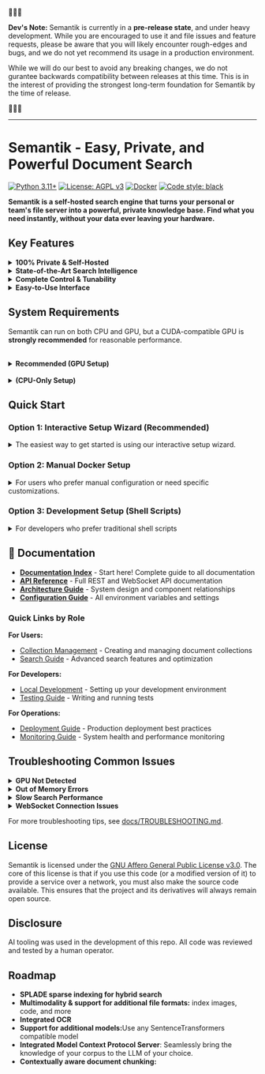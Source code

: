 🚨🚨🚨

**Dev's Note:**  Semantik is currently in a **pre-release state**, and under heavy development. While you are encouraged to use it and file issues and feature requests, please be aware that you will likely encounter rough-edges and bugs, and we do not yet recommend its usage in a production environment. 

While we will do our best to avoid any breaking changes, we do not gurantee backwards compatibility between releases at this time. This is in the interest of providing the strongest long-term foundation for Semantik by the time of release.


🚨🚨🚨

---


# Semantik - Easy, Private, and Powerful Document Search

[![Python 3.11+](https://img.shields.io/badge/python-3.11+-blue.svg)](https://www.python.org/downloads/)
[![License: AGPL v3](https://img.shields.io/badge/License-AGPL%20v3-blue.svg)](https://www.gnu.org/licenses/agpl-3.0)
[![Docker](https://img.shields.io/badge/docker-ready-blue.svg?logo=docker)](https://www.docker.com)
[![Code style: black](https://img.shields.io/badge/code%20style-black-000000.svg)](https://github.com/psf/black)

**Semantik is a self-hosted search engine that turns your personal or team's file server into a powerful, private knowledge base. Find what you need instantly, without your data ever leaving your hardware.**

## Key Features

<details>
<summary><strong> 100% Private & Self-Hosted</strong></summary>
<br>
Your data and models stay on your hardware. Semantik makes zero external API calls. It's the perfect solution for searching sensitive work documents, research papers, or personal files.
</details>

<details>
<summary><strong> State-of-the-Art Search Intelligence</strong></summary>
<br>
Go beyond simple keyword matching. Semantik uses top-performing open-source AI models to understand the <i>meaning</i> of your documents.
<ul>
  <li><b>Semantic Search:</b> Find concepts, not just words.</li>
  <li><b>Cross-Encoder Reranking:</b> A two-stage search process delivers highly accurate and relevant results.</li>
  <li><b>Hybrid Search:</b> Combines the best of vector and keyword search for ultimate precision.</li>
  <li><b>Integrated RAG/Model Contex Protocol Server(Coming Soon):</b> Optionally, give an LLM of your choice the ability to reference and chat about your documents.</li>
</ul>
</details>

<details>
<summary><strong> Complete Control & Tunability</strong></summary>
<br>
Semantik is built for users who want to be in the driver's seat.
<ul>
  <li><b>Model Selection:</b> Choose from a wide range of open-source embedding models.</li>
  <li><b>Resource Management:</b> Tune performance for your specific hardware with quantization (float32, float16, int8) and adaptive batching.</li>
  <li><b>Intelligent GPU Handling:</b> Features automatic model loading/unloading to efficiently manage VRAM.</li>
  <li><b>Headless API:</b> The search engine can be run independently and integrated into your own scripts and pipelines.</li>
</ul>
</details>

<details>
<summary><strong> Easy-to-Use Interface</strong></summary>
<br>
A powerful backend deserves a clean frontend.
<ul>
  <li><b>Intuitive UI:</b> Easily create and manage your search collections.</li>
  <li><b>Real-time Monitoring:</b> Watch your documents get processed with detailed operation tracking.</li>
  <li><b>Document Viewer:</b> Preview your search results directly in the app.</li>
</ul>
</details>



##  System Requirements

Semantik can run on both CPU and GPU, but a CUDA-compatible GPU is **strongly recommended** for reasonable performance.

<br>

<details>
<summary><strong> Recommended (GPU Setup)</strong></summary>
<br>

- **GPU**: NVIDIA GPU with CUDA support & **8GB+ of VRAM** (e.g., RTX 3060 / 4060 or newer).
- **CPU**: Modern quad-core or better.
- **RAM**: 16GB+.
- **Storage**: SSD for model storage with at least 30GB of free space; HDD is fine for documents
- **Software**: Python 3.12, Cuda Toolkit, Docker & Docker Compose

> **Why the GPU?** Creating search embeddings is a highly parallel task. A GPU can be 10-100x faster than a CPU, turning a process that takes hours into one that takes minutes.

> **CUDA Setup Issues?** If you encounter CUDA library errors, see our [Troubleshooting Guide](TROUBLESHOOTING.md#cuda-library-issues-on-linux).

</details>

<br>

<details>
<summary><strong> (CPU-Only Setup)</strong></summary>
<br>

- **CPU**: Modern quad-core or better.
- **RAM**: 16GB+.
- **Storage**: SSD for model storage with at least 30GB of free space; HDD is fine for documents
- **Software**: Python 3.12, Docker & Docker Compose.

> **Performance Note:** A CPU-only setup will be **very slow** for indexing and search. It is suitable for evaluation and small personal document collections only.

</details>

## Quick Start

### Option 1: Interactive Setup Wizard (Recommended)
<details>
<summary>The easiest way to get started is using our interactive setup wizard.</summary>

The setup wizard guides you through the entire configuration process with an intuitive text-based interface.

1. **Clone the repository:**
   ```bash
   git clone https://github.com/jbmiller10/semantik.git
   cd semantik
   ```

2. **Run the wizard:**
   
   **Linux/macOS:**
   ```bash
   make wizard
   ```
   
   **Windows:**
   ```cmd
   python wizard_launcher.py
   ```
   
   The wizard will automatically:
   - Work on Windows, macOS, and Linux
   - Install Poetry if needed
   - Install all required dependencies
   - Launch the interactive setup

3. **Follow the interactive prompts:**
   - Choose between **Quick Setup** (recommended) or **Custom Setup**
   - Select your document directories with the built-in file browser
   - The wizard auto-detects GPU availability and configures accordingly
   - All security keys are generated automatically

4. **That's it!** The wizard will:
   - Check system requirements
   - Configure GPU or CPU mode automatically
   - Set up your document directories
   - Generate secure configurations
   - Start all services
   - Provide a service monitor for ongoing management

> ** Tip:** If you've already configured Semantik, running `make wizard` again will take you directly to the service monitor where you can start, stop, and manage your services.

</details>

### Option 2: Manual Docker Setup 
<details>
<summary>For users who prefer manual configuration or need specific customizations.</summary>

> ** GPU Note:** The default Docker configuration uses GPU acceleration for optimal performance. Ensure you have NVIDIA Docker runtime installed. For CPU-only systems, see the CPU-only option below.

1. **Clone the repository:**
   ```bash
   git clone https://github.com/jbmiller10/semantik.git
   cd semantik
   ```

2. **Set up your environment:**
   ```bash
   cp .env.docker.example .env
   # Edit .env with your configuration
   # At minimum, change JWT_SECRET_KEY and INTERNAL_API_KEY for security
   ```

3. **Start all services:**
   ```bash
   make docker-up
   # Or directly: docker compose up -d
   # Note: Default configuration works for both GPU and CPU. PyTorch will automatically use CPU if no GPU is available.
   ```

4. **Access Semantik:**
   Open your browser to http://localhost:8080

That's it!  Semantik is now running with:
- **WebUI** on port 8080
- **Search API** on port 8001
- **Qdrant** vector database on port 6333

> **Security Note:** In production deployments the WebUI exits during startup unless `INTERNAL_API_KEY` is explicitly set to a strong value. For local development, the key is generated automatically and stored at `data/.internal_api_key` so it remains stable between restarts.

**Additional Docker Options:**
- **Production**: `docker compose -f docker-compose.yml -f docker-compose.prod.yml up -d`
- **CUDA-enabled GPU**: `docker compose -f docker-compose.yml -f docker-compose.cuda.yml up -d`
</details>

### Option 3: Development Setup (Shell Scripts)

<details>
<summary>For developers who prefer traditional shell scripts</summary>

1. **Prerequisites:**
   - Python 3.11+
   - Node.js 18+
   - Running Qdrant instance
   - Poetry for Python dependency management

2. **Setup:**
   ```bash
   poetry install
   make frontend-build
   cp .env.example .env
   # Edit .env with your configuration
   ```

3. **Start all services:**
   ```bash
   ./start_all_services.sh
   ```

4. **Other commands:**
   ```bash
   ./status_services.sh  # Check service status
   ./stop_all_services.sh  # Stop all services
   ./restart_all_services_rebuild.sh  # Rebuild and restart
   ```
</details>




## 📖 Documentation

- **[Documentation Index](docs/DOCUMENTATION_INDEX.md)** - Start here! Complete guide to all documentation
- **[API Reference](docs/API_REFERENCE.md)** - Full REST and WebSocket API documentation
- **[Architecture Guide](docs/ARCH.md)** - System design and component relationships
- **[Configuration Guide](docs/CONFIGURATION.md)** - All environment variables and settings

### Quick Links by Role

**For Users:**
- [Collection Management](docs/COLLECTION_MANAGEMENT.md) - Creating and managing document collections
- [Search Guide](docs/SEARCH_SYSTEM.md) - Advanced search features and optimization

**For Developers:**
- [Local Development](docs/local-development.md) - Setting up your development environment
- [Testing Guide](docs/TESTING.md) - Writing and running tests

**For Operations:**
- [Deployment Guide](docs/DEPLOYMENT.md) - Production deployment best practices
- [Monitoring Guide](docs/HEALTH_MONITORING.md) - System health and performance monitoring

##  Troubleshooting Common Issues

<details>
<summary><strong>GPU Not Detected</strong></summary>
<br>

**Symptoms**: Semantik falls back to CPU mode despite having a GPU

**Solutions**:
1. Check NVIDIA drivers: `nvidia-smi`
2. Verify CUDA installation: `nvcc --version`
3. For Docker: Ensure nvidia-docker2 is installed
4. Check GPU memory: Minimum 4GB VRAM required

```bash
# Test GPU availability
python -c "import torch; print(torch.cuda.is_available())"
```
</details>

<details>
<summary><strong>Out of Memory Errors</strong></summary>
<br>

**Symptoms**: "CUDA out of memory" or system freezes during processing

**Solutions**:
1. Use smaller models: `Qwen/Qwen3-Embedding-0.6B`
2. Enable quantization: Set `DEFAULT_QUANTIZATION=int8`
3. Reduce batch size: Lower `BATCH_SIZE` in configuration
4. Enable model auto-unloading: Set `MODEL_UNLOAD_AFTER_SECONDS=60`

```bash
# Monitor GPU memory usage
watch -n 1 nvidia-smi
```
</details>

<details>
<summary><strong>Slow Search Performance</strong></summary>
<br>

**Symptoms**: Searches take several seconds to complete

**Solutions**:
1. Ensure Qdrant indexes are built (happens automatically after 20k vectors)
2. Disable reranking for simple searches
3. Check system resources during search
4. Consider using SSD for Qdrant storage

```bash
# Check Qdrant collection info
curl http://localhost:6333/collections/work_docs
```
</details>

<details>
<summary><strong>WebSocket Connection Issues</strong></summary>
<br>

**Symptoms**: Real-time progress updates not working

**Solutions**:
1. Check browser console for WebSocket errors
2. Ensure no proxy is blocking WebSocket connections
3. Verify ports 8080 and 8001 are accessible
4. Try disabling browser extensions

```javascript
// Test WebSocket connection
const ws = new WebSocket('ws://localhost:8080/ws/test');
ws.onopen = () => console.log('Connected');
ws.onerror = (e) => console.error('Error:', e);
```
</details>

For more troubleshooting tips, see [docs/TROUBLESHOOTING.md](docs/TROUBLESHOOTING.md).


##  License

Semantik is licensed under the [GNU Affero General Public License v3.0](LICENSE). The core of this license is that if you use this code (or a modified version of it) to provide a service over a network, you must also make the source code available. This ensures that the project and its derivatives will always remain open source.



## **Disclosure**

AI tooling was used in the development of this repo. All code was reviewed and tested by a human operator.


## **Roadmap**
<ul>
<li><b>SPLADE sparse indexing for hybrid search</b>
<li><b>Multimodality & support for additional file formats:</b> index images, code, and more </li>
<li><b>Integrated OCR</b>
<li><b>Support for additional models:</b>Use any SentenceTransformers compatible model</li>
<li><b>Integrated Model Context Protocol Server</b>: Seamlessly bring the knowledge of your corpus to the LLM of your choice.</li>
<li><b>Contextually aware document chunking:</b></li>
<ul>
